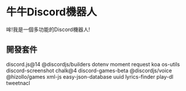 # 牛牛Discord機器人
哞!我是一個多功能的Discord機器人!
## 開發套件
discord.js@14
@discordjs/builders
dotenv
moment
request
koa
os-utils
discord-screenshot
chalk@4
discord-games-beta
@discordjs/voice
@hizollo/games
xml-js
easy-json-database
uuid
lyrics-finder
play-dl
tweetnacl